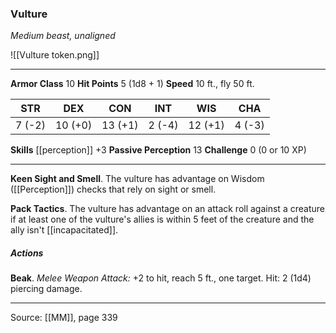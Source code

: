 ### Vulture
_Medium beast, unaligned_

![[Vulture token.png]]


---

**Armor Class** 10
**Hit Points** 5 (1d8 + 1)
**Speed** 10 ft., fly 50 ft.

| STR     | DEX     | CON     | INT     | WIS     | CHA     |
|---------|---------|---------|---------|---------|---------|
| 7 (-2) | 10 (+0) | 13 (+1) | 2 (-4) | 12 (+1) | 4 (-3) |

**Skills** [[perception]] +3
**Passive Perception** 13
**Challenge** 0 (0 or 10 XP)

---

**Keen Sight and Smell**. The vulture has advantage on Wisdom ([[Perception]]) checks that rely on sight or smell.

**Pack Tactics**. The vulture has advantage on an attack roll against a creature if at least one of the vulture's allies is within 5 feet of the creature and the ally isn't [[incapacitated]].

##### Actions
**Beak**. _Melee Weapon Attack:_ +2 to hit, reach 5 ft., one target. Hit: 2 (1d4) piercing damage.


---

Source: [[MM]], page 339